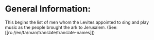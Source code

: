 # General Information:

This begins the list of men whom the Levites appointed to sing and play music as the people brought the ark to Jerusalem. (See: [[rc://en/ta/man/translate/translate-names]])